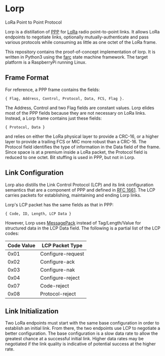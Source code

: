 # Lorp
LoRa Point to Point Protocol

Lorp is a distillation of [PPP](https://en.wikipedia.org/wiki/Point-to-Point_Protocol)
for [LoRa](https://en.wikipedia.org/wiki/LoRa) radio point-to-point links.
It allows LoRa endpoints to negotiate links, optionally mutually-authenticate and
pass various protocols while consuming as little as one octet of the LoRa frame.

This repository contains the proof-of-concept implementation of lorp.
It is written in Python3 using the [farc](https://github.com/dwhall/farc)
state machine framework.
The target platform is a RaspberryPi running Linux.

## Frame Format

For reference, a PPP frame contains the fields:

    { Flag, Address, Control, Protocol, Data, FCS, Flag }.

The Address, Control and two Flag fields are constant values.
Lorp elides most of the PPP fields because they are not necessary on LoRa links.
Instead, a Lorp frame contains just these fields:

    { Protocol, Data }

and relies on either the LoRa physical layer to provide a CRC-16, or a higher layer
to provide a trailing FCS or MIC more robust than a CRC-16.
The Protocol field identifies the type of information in the Data field of the frame.
Since space is at a premium inside a LoRa packet, the Protocol field is reduced to one octet.
Bit stuffing is used in PPP, but not in Lorp.

## Link Configuration

Lorp also distills the Link Control Protocol (LCP) and its link configuration semantics
that are a component of PPP and defined in [RFC 1661](https://tools.ietf.org/html/rfc1661).
The LCP carries packets for establishing, maintaining and ending Lorp links.

Lorp's LCP packet has the same fields as that in PPP:

    { Code, ID, Length, LCP Data }

However, Lorp uses [MessagePack](https://msgpack.org/index.html)
instead of Tag/Length/Value for structured data in the LCP Data field.
The following is a partial list of the LCP codes:

| Code Value | LCP Packet Type |
| ---------- | --------------- |
| 0x01       | Configure-request |
| 0x02       | Configure-ack |
| 0x03       | Configure-nak |
| 0x04       | Configure-reject |
| 0x07       | Code-reject |
| 0x08       | Protocol-reject |

## Link Initialization

Two LoRa endpoints must start with the same base configuration
in order to establish an initial link. From there, the two endpoints
use LCP to negotiate a better configuration.
The base configuration is a slow data rate to allow the greatest chance
at a successful initial link.  Higher data rates may be negotiated if
the link quality is indicative of potential success at the higher rate.
